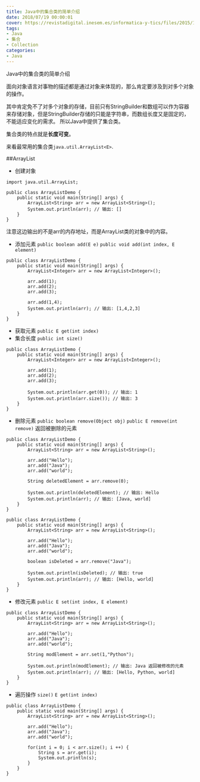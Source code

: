 ```yaml
---
title: Java中的集合类的简单介绍
date: 2018/07/19 00:00:01
cover: https://revistadigital.inesem.es/informatica-y-tics/files/2015/10/inesem-java-1024x768.jpg
tags: 
- Java
- 集合
- Collection
categories: 
- Java
---
```

Java中的集合类的简单介绍
<!--more-->

面向对象语言对事物的描述都是通过对象来体现的，那么肯定要涉及到对多个对象的操作。

其中肯定免不了对多个对象的存储，目前只有StringBuilder和数组可以作为容器来存储对象，但是StringBuilder存储的只能是字符串，而数组长度又是固定的，不能适应变化的需求。 所以Java中提供了集合类。


集合类的特点就是**长度可变**。

来看最常用的集合类`java.util.ArrayList<E>`.

##ArrayList

- 创建对象
```
import java.util.ArrayList;

public class ArrayListDemo {
    public static void main(String[] args) {
        ArrayList<String> arr = new ArrayList<String>();
        System.out.println(arr); // 输出: []
    }
}
```
注意这边输出的不是arr的内存地址，而是ArrayList类的对象中的内容。

- 添加元素
`public boolean add(E e)`
`public void add(int index, E element)`

```
public class ArrayListDemo {
    public static void main(String[] args) {
        ArrayList<Integer> arr = new ArrayList<Integer>();
        
        arr.add(1);
        arr.add(2);
        arr.add(3);
        
        arr.add(1,4);
        System.out.println(arr); // 输出: [1,4,2,3]
    }
}
```
- 获取元素
`public E get(int index)`
- 集合长度
`public int size()`
```
public class ArrayListDemo {
    public static void main(String[] args) {
        ArrayList<Integer> arr = new ArrayList<Integer>();
        
        arr.add(1);
        arr.add(2);
        arr.add(3);
        
        System.out.println(arr.get(0)); // 输出: 1
        System.out.println(arr.size()); // 输出: 3
    }
}
```
- 删除元素
`public boolean remove(Object obj)`
`public E remove(int remove)` 返回被删除的元素
```
public class ArrayListDemo {
    public static void main(String[] args) {
        ArrayList<String> arr = new ArrayList<String>();
        
        arr.add("Hello");
        arr.add("Java");
        arr.add("world");
        
        String deletedElement = arr.remove(0);
        
        System.out.println(deletedElement); // 输出: Hello
        System.out.println(arr); // 输出: [Java, world]
    }
}
```
```
public class ArrayListDemo {
    public static void main(String[] args) {
        ArrayList<String> arr = new ArrayList<String>();
        
        arr.add("Hello");
        arr.add("Java");
        arr.add("world");
        
        boolean isDeleted = arr.remove("Java");
        
        System.out.println(isDeleted); // 输出: true
        System.out.println(arr); // 输出: [Hello, world]
    }
}
```
- 修改元素
`public E set(int index, E element)`
```
public class ArrayListDemo {
    public static void main(String[] args) {
        ArrayList<String> arr = new ArrayList<String>();
        
        arr.add("Hello");
        arr.add("Java");
        arr.add("world");
        
        String modElement = arr.set(1,"Python");
        
        System.out.println(modElement); // 输出: Java 返回被修改的元素
        System.out.println(arr); // 输出: [Hello, Python, world]
    }
}
```

- 遍历操作 `size()`       `E get(int index)`
```
public class ArrayListDemo {
    public static void main(String[] args) {
        ArrayList<String> arr = new ArrayList<String>();
        
        arr.add("Hello");
        arr.add("Java");
        arr.add("world");
        
        for(int i = 0; i < arr.size(); i ++) {
            String s = arr.get(i);
            System.out.println(s);
        }
    }
}
```


